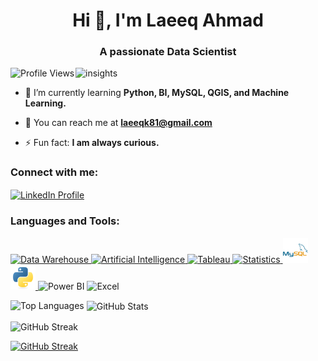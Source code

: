 
<h1 align="center">Hi 👋, I'm Laeeq Ahmad</h1>
<h3 align="center">A passionate Data Scientist</h3>

<img align="right" alt="insights" width="400" src="https://cdn.dribbble.com/users/980520/screenshots/2859415/monitoring.gif"> 

<p align="left">
  <img src="https://komarev.com/ghpvc/?username=laeeqahmadk&label=Profile%20views&color=0e75b6&style=flat" alt="Profile Views" />
</p>

- 🌱 I’m currently learning **Python, BI, MySQL, QGIS, and Machine Learning.**

- 💬 You can reach me at **laeeqk81@gmail.com**

- ⚡ Fun fact: **I am always curious.**

<h3 align="left">Connect with me:</h3>
<p align="left">
  <a href="https://linkedin.com/in/laeeq-ahmad-57a30a39" target="_blank">
    <img align="center" src="https://raw.githubusercontent.com/rahuldkjain/github-profile-readme-generator/master/src/images/icons/Social/linked-in-alt.svg" alt="LinkedIn Profile" height="30" width="40" />
  </a>
</p>

<h3 align="left">Languages and Tools:</h3>
<p align="left">
  <a href="https://dicecamp.com/lms/certificate-public-link/6uhFfId3JQ5emZl2gA8DYBWkrpiCwsLRq4aPxVXEUO1v0bS7cN" target="_blank" rel="noreferrer">
    <img src="https://cdn.iconscout.com/icon/premium/png-512-thumb/data-warehouse-4031506-3330195.png?f=webp&w=256" alt="Data Warehouse" width="40" height="40" />
  </a>
  <a href="https://dicecamp.com/lms/certificate-public-link/zX0m6pCUaT9SgYZlxijHokGItFdAy1e58Vq7vhn3bRJNrBfcE4" target="_blank" rel="noreferrer">
    <img src="https://cdn.iconscout.com/icon/premium/png-512-thumb/artificial-intelligence-10811044-8750780.png?f=webp&w=256" alt="Artificial Intelligence" width="40" height="40" />
  </a>
  <a href="https://help.tableau.com/current/guides/get-started-tutorial/en-us/get-started-tutorial-home.htm" target="_blank" rel="noreferrer">
    <img src="https://cdn.iconscout.com/icon/free/png-512/free-tableau-5376637-4489897.png?f=webp&w=256" alt="Tableau" width="40" height="40" />
  </a>
  <a href="https://www.scribbr.com/category/statistics/" target="_blank" rel="noreferrer">
    <img src="https://cdn.iconscout.com/icon/premium/png-512-thumb/statistics-3432629-2863259.png?f=webp&w=256" alt="Statistics" width="40" height="40" />
  </a>
  <a href="https://www.mysql.com/" target="_blank" rel="noreferrer">
    <img src="https://raw.githubusercontent.com/devicons/devicon/master/icons/mysql/mysql-original-wordmark.svg" alt="MySQL" width="40" height="40" />
  </a>
  <a href="https://www.python.org" target="_blank" rel="noreferrer">
    <img src="https://raw.githubusercontent.com/devicons/devicon/master/icons/python/python-original.svg" alt="Python" width="40" height="40" />
  </a>
  <img src="https://1000logos.net/wp-content/uploads/2022/12/Power-BI-Logo-2013.png" alt="Power BI" width="40" height="40" />
  <img src="https://logodownload.org/wp-content/uploads/2020/04/excel-logo-1.png" alt="Excel" width="40" height="40" />
</p>

<p><img align="left" src="https://github-readme-stats.vercel.app/api/top-langs?username=laeeqahmadk&show_icons=true&locale=en&layout=compact" alt="Top Languages" /></p>

<p>&nbsp;<img align="center" src="https://github-readme-stats.vercel.app/api?username=laeeqahmadk&show_icons=true&locale=en" alt="GitHub Stats" /></p>

<p><img align="center" src="https://github-readme-streak-stats.herokuapp.com/?user=laeeqahmadk&show_icons=true&locale=en" alt="GitHub Streak" /></p>

<a href="https://git.io/streak-stats"><img src="https://github-readme-streak-stats.herokuapp.com?user=laeeqahmadk" alt="GitHub Streak" /></a>
